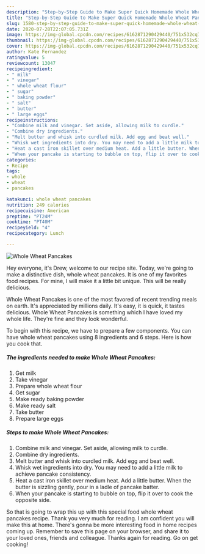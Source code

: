 ```yaml
---
description: "Step-by-Step Guide to Make Super Quick Homemade Whole Wheat Pancakes"
title: "Step-by-Step Guide to Make Super Quick Homemade Whole Wheat Pancakes"
slug: 1580-step-by-step-guide-to-make-super-quick-homemade-whole-wheat-pancakes
date: 2020-07-28T22:07:05.731Z
image: https://img-global.cpcdn.com/recipes/6162871290429440/751x532cq70/whole-wheat-pancakes-recipe-main-photo.jpg
thumbnail: https://img-global.cpcdn.com/recipes/6162871290429440/751x532cq70/whole-wheat-pancakes-recipe-main-photo.jpg
cover: https://img-global.cpcdn.com/recipes/6162871290429440/751x532cq70/whole-wheat-pancakes-recipe-main-photo.jpg
author: Kate Fernandez
ratingvalue: 5
reviewcount: 13047
recipeingredient:
- " milk"
- " vinegar"
- " whole wheat flour"
- " sugar"
- " baking powder"
- " salt"
- " butter"
- " large eggs"
recipeinstructions:
- "Combine milk and vinegar. Set aside, allowing milk to curdle."
- "Combine dry ingredients."
- "Melt butter and whisk into curdled milk. Add egg and beat well."
- "Whisk wet ingredients into dry. You may need to add a little milk to achieve pancake consistency."
- "Heat a cast iron skillet over medium heat. Add a little butter. When the butter is sizzling gently, pour in a ladle of pancake batter."
- "When your pancake is starting to bubble on top, flip it over to cook the opposite side."
categories:
- Recipe
tags:
- whole
- wheat
- pancakes

katakunci: whole wheat pancakes 
nutrition: 249 calories
recipecuisine: American
preptime: "PT24M"
cooktime: "PT40M"
recipeyield: "4"
recipecategory: Lunch

---
```



![Whole Wheat Pancakes](https://img-global.cpcdn.com/recipes/6162871290429440/751x532cq70/whole-wheat-pancakes-recipe-main-photo.jpg)

Hey everyone, it's Drew, welcome to our recipe site. Today, we're going to make a distinctive dish, whole wheat pancakes. It is one of my favorites food recipes. For mine, I will make it a little bit unique. This will be really delicious.



Whole Wheat Pancakes is one of the most favored of recent trending meals on earth. It's appreciated by millions daily. It's easy, it is quick, it tastes delicious. Whole Wheat Pancakes is something which I have loved my whole life. They're fine and they look wonderful.


To begin with this recipe, we have to prepare a few components. You can have whole wheat pancakes using 8 ingredients and 6 steps. Here is how you cook that.

<!--inarticleads1-->

##### The ingredients needed to make Whole Wheat Pancakes:

1. Get  milk
1. Take  vinegar
1. Prepare  whole wheat flour
1. Get  sugar
1. Make ready  baking powder
1. Make ready  salt
1. Take  butter
1. Prepare  large eggs




<!--inarticleads2-->

##### Steps to make Whole Wheat Pancakes:

1. Combine milk and vinegar. Set aside, allowing milk to curdle.
1. Combine dry ingredients.
1. Melt butter and whisk into curdled milk. Add egg and beat well.
1. Whisk wet ingredients into dry. You may need to add a little milk to achieve pancake consistency.
1. Heat a cast iron skillet over medium heat. Add a little butter. When the butter is sizzling gently, pour in a ladle of pancake batter.
1. When your pancake is starting to bubble on top, flip it over to cook the opposite side.




So that is going to wrap this up with this special food whole wheat pancakes recipe. Thank you very much for reading. I am confident you will make this at home. There's gonna be more interesting food in home recipes coming up. Remember to save this page on your browser, and share it to your loved ones, friends and colleague. Thanks again for reading. Go on get cooking!
